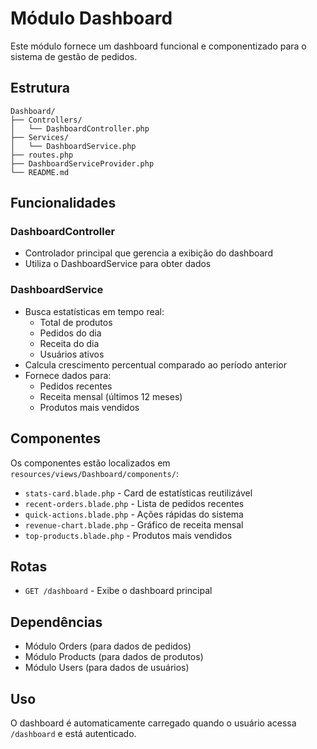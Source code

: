 # Módulo Dashboard

Este módulo fornece um dashboard funcional e componentizado para o sistema de gestão de pedidos.

## Estrutura

```
Dashboard/
├── Controllers/
│   └── DashboardController.php
├── Services/
│   └── DashboardService.php
├── routes.php
├── DashboardServiceProvider.php
└── README.md
```

## Funcionalidades

### DashboardController
- Controlador principal que gerencia a exibição do dashboard
- Utiliza o DashboardService para obter dados

### DashboardService
- Busca estatísticas em tempo real:
  - Total de produtos
  - Pedidos do dia
  - Receita do dia
  - Usuários ativos
- Calcula crescimento percentual comparado ao período anterior
- Fornece dados para:
  - Pedidos recentes
  - Receita mensal (últimos 12 meses)
  - Produtos mais vendidos

## Componentes

Os componentes estão localizados em `resources/views/Dashboard/components/`:

- `stats-card.blade.php` - Card de estatísticas reutilizável
- `recent-orders.blade.php` - Lista de pedidos recentes
- `quick-actions.blade.php` - Ações rápidas do sistema
- `revenue-chart.blade.php` - Gráfico de receita mensal
- `top-products.blade.php` - Produtos mais vendidos

## Rotas

- `GET /dashboard` - Exibe o dashboard principal

## Dependências

- Módulo Orders (para dados de pedidos)
- Módulo Products (para dados de produtos)
- Módulo Users (para dados de usuários)

## Uso

O dashboard é automaticamente carregado quando o usuário acessa `/dashboard` e está autenticado.

